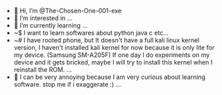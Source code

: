 - 👋 Hi, I’m @The-Chosen-One-001-exe
- 👀 I’m interested in ...
- 🌱 I’m currently learning ...
- ~$ I want to learn softwares about python java c etc...
- ~# I have rooted phone, but It doesn't have a full kali linux kernel version, I haven't installed kali kernel
for now because it is only lite for my device. (Samsung SM-A205F) If one day I do experiments on my device and it gets bricked, maybe
I will try to install this kernel when I reinstall the ROM.  ...
- 🧠 I can be very annoying because I am very curious about learning software. stop me if i exaggerate  :) ...

<!---
The-Chosen-One-001-exe/The-Chosen-One-001-exe is a ✨ special ✨ repository because its `README.md` (this file) appears on your GitHub profile.
You can click the Preview link to take a look at your changes.
--->
